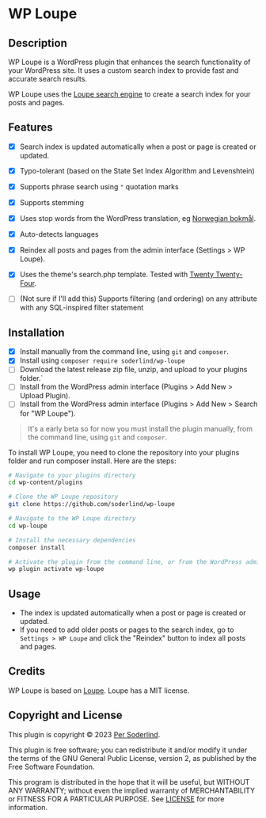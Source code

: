 # WP Loupe

## Description

WP Loupe is a WordPress plugin that enhances the search functionality of your WordPress site. It uses a custom search index to provide fast and accurate search results.

WP Loupe uses the [Loupe search engine](https://github.com/loupe-php/loupe/blob/main/README.md) to create a search index for your posts and pages.

## Features

- [x] Search index is updated automatically when a post or page is created or updated.
- [x] Typo-tolerant (based on the State Set Index Algorithm and Levenshtein)
- [x] Supports phrase search using `"` quotation marks
- [x] Supports stemming
- [x] Uses stop words from the WordPress translation, eg [Norwegian bokmål](https://translate.wordpress.org/projects/wp/dev/nb/default/?filters%5Bstatus%5D=either&filters%5Boriginal_id%5D=70980&filters%5Btranslation_id%5D=2917948). 
- [x] Auto-detects languages
- [x] Reindex all posts and pages from the admin interface (Settings > WP Loupe).
- [x] Uses the theme's search.php template. Tested with [Twenty Twenty-Four](https://wordpress.org/themes/twentytwentyfour/).
- [ ] \(Not sure if I'll add this) Supports filtering (and ordering) on any attribute with any SQL-inspired filter statement



## Installation

- [x] Install manually from the command line, using `git` and `composer`.
- [x] Install using `composer require soderlind/wp-loupe`
- [ ] Download the latest release zip file, unzip, and upload to your plugins folder.`
- [ ] Install from the WordPress admin interface (Plugins > Add New > Upload Plugin).
- [ ] Install from the WordPress admin interface (Plugins > Add New > Search for "WP Loupe").

> It's a early beta so for now you must install the plugin manually, from the command line, using `git` and `composer`.

To install WP Loupe, you need to clone the repository into your plugins folder and run composer install. Here are the steps:

```bash
# Navigate to your plugins directory
cd wp-content/plugins

# Clone the WP Loupe repository
git clone https://github.com/soderlind/wp-loupe

# Navigate to the WP Loupe directory
cd wp-loupe

# Install the necessary dependencies
composer install

# Activate the plugin from the command line, or from the WordPress admin
wp plugin activate wp-loupe
```

## Usage
- The index is updated automatically when a post or page is created or updated.
- If you need to add older posts or pages to the search index, go to `Settings > WP Loupe` and click the "Reindex" button to index all posts and pages.

## Credits

WP Loupe is based on [Loupe](https://github.com/loupe-php/loupe/). Loupe has a MIT license.

## Copyright and License

This plugin is copyright © 2023 [Per Soderlind](http://github.com/soderlind).

This plugin is free software; you can redistribute it and/or modify it under the terms of the GNU General Public License, version 2, as published by the Free Software Foundation.

This program is distributed in the hope that it will be useful, but WITHOUT ANY WARRANTY; without even the implied warranty of MERCHANTABILITY or FITNESS FOR A PARTICULAR PURPOSE. See [LICENSE](LICENSE) for more information.


